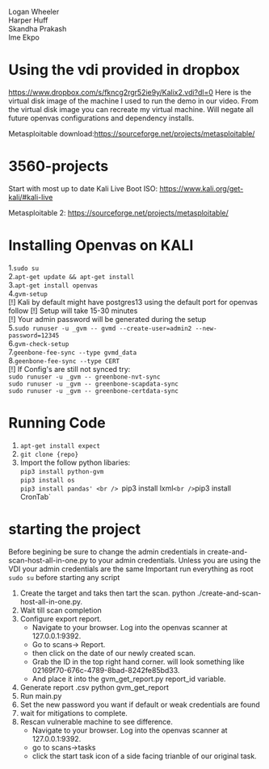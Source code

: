 Logan Wheeler <br />
Harper Huff<br />
Skandha Prakash<br />
Ime Ekpo<br />

# Using the vdi provided in dropbox
https://www.dropbox.com/s/fkncg2rgr52ie9y/Kalix2.vdi?dl=0 Here is the virtual disk image of the machine I used to run the demo in our video. From the virtual disk image you can recreate my virtual machine. Will negate all future openvas configurations and dependency installs.

Metasploitable download:https://sourceforge.net/projects/metasploitable/



# 3560-projects
Start with most up to date Kali Live Boot ISO: https://www.kali.org/get-kali/#kali-live

Metasploitable 2: https://sourceforge.net/projects/metasploitable/

# Installing Openvas on KALI
1.`sudo su` <br />
2.`apt-get update && apt-get install`<br />
3.`apt-get install openvas`<br />
4.`gvm-setup`<br />
    [!] Kali by default might have postgres13 using the default port for openvas follow
    [!] Setup will take 15-30 minutes<br />
    [!] Your admin password will be generated during the setup <br />
5.`sudo runuser -u _gvm -- gvmd --create-user=admin2 --new-password=12345`<br />
6.`gvm-check-setup`<br />
7.`geenbone-fee-sync --type gvmd_data`<br />
8.`geenbone-fee-sync --type CERT`<br />
[!] If Config's are still not synced try: <br />
    `sudo runuser -u _gvm -- greenbone-nvt-sync`<br />
    `sudo runuser -u _gvm -- greenbone-scapdata-sync`<br />
    `sudo runuser -u _gvm -- greenbone-certdata-sync`<br />
    


# Running Code
1. `apt-get install expect`
2. `git clone {repo}` <br />
3. Import the follow python libaries: <br />
    `pip3 install python-gvm` <br />
    `pip3 install os` <br />
    `pip3 install pandas' <br />
    `pip3 install lxml` <br />
    `pip3 install CronTab` <br />



# starting the project
Before begining be sure to change the admin credentials in create-and-scan-host-all-in-one.py to your admin credentials. Unless you are using the VDI your admin credentials are the same
Important run everything as root `sudo su` before starting any script

1. Create the target and taks then tart the scan.
    python ./create-and-scan-host-all-in-one.py.
2. Wait till scan completion
3. Configure export report.
    - Navigate to your browser. Log into the openvas scanner at 127.0.0.1:9392.
    - Go to scans-> Report.
    - then click on the date of our newly created scan.
    - Grab the ID in the top right hand corner. will look something like 02169f70-676c-4789-8bad-8242fe85bd33.
    - And place it into the gvm_get_report.py report_id variable.
4. Generate report .csv
    python gvm_get_report
5. Run main.py
6. Set the new password you want if default or weak credentials are found
7. wait for mitigations to complete.
8. Rescan vulnerable machine to see difference.
    - Navigate to your browser. Log into the openvas scanner at 127.0.0.1:9392.
    - go to scans->tasks
    - click the start task icon of a side facing trianble of our original task.   
